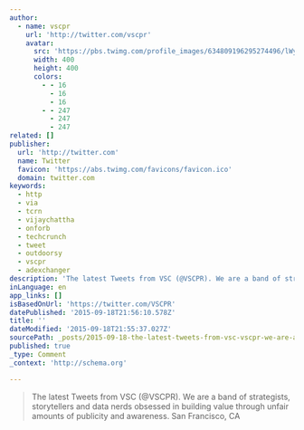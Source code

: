 ```yaml
---
author:
  - name: vscpr
    url: 'http://twitter.com/vscpr'
    avatar:
      src: 'https://pbs.twimg.com/profile_images/634809196295274496/lWyvKJSH_400x400.png'
      width: 400
      height: 400
      colors:
        - - 16
          - 16
          - 16
        - - 247
          - 247
          - 247
related: []
publisher:
  url: 'http://twitter.com'
  name: Twitter
  favicon: 'https://abs.twimg.com/favicons/favicon.ico'
  domain: twitter.com
keywords:
  - http
  - via
  - tcrn
  - vijaychattha
  - onforb
  - techcrunch
  - tweet
  - outdoorsy
  - vscpr
  - adexchanger
description: 'The latest Tweets from VSC (@VSCPR). We are a band of strategists, storytellers and data nerds obsessed in building value through unfair amounts of publicity and awareness. San Francisco, CA'
inLanguage: en
app_links: []
isBasedOnUrl: 'https://twitter.com/VSCPR'
datePublished: '2015-09-18T21:56:10.578Z'
title: ''
dateModified: '2015-09-18T21:55:37.027Z'
sourcePath: _posts/2015-09-18-the-latest-tweets-from-vsc-vscpr-we-are-a-band-of-strate.md
published: true
_type: Comment
_context: 'http://schema.org'

---
```

> The latest Tweets from VSC &lpar;&commat;VSCPR&rpar;&period; We are a band of strategists&comma; storytellers and data nerds obsessed in building value through unfair amounts of publicity and awareness&period; San Francisco&comma; CA